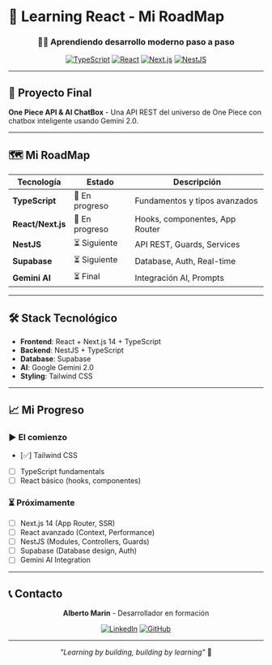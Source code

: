 # 🚀 Learning React - Mi RoadMap

<div align="center">
  
  ### 👨‍💻 Aprendiendo desarrollo moderno paso a paso
  
  [![TypeScript](https://img.shields.io/badge/TypeScript-3178C6?style=for-the-badge&logo=typescript&logoColor=white)](https://www.typescriptlang.org/)
  [![React](https://img.shields.io/badge/React-20232A?style=for-the-badge&logo=react&logoColor=61DAFB)](https://reactjs.org/)
  [![Next.js](https://img.shields.io/badge/Next.js-000000?style=for-the-badge&logo=next.js&logoColor=white)](https://nextjs.org/)
  [![NestJS](https://img.shields.io/badge/NestJS-E0234E?style=for-the-badge&logo=nestjs&logoColor=white)](https://nestjs.com/)
  
</div>

---

## 🎯 Proyecto Final

**One Piece API & AI ChatBox** - Una API REST del universo de One Piece con chatbox inteligente usando Gemini 2.0.

---

## 🗺️ Mi RoadMap

| Tecnología | Estado | Descripción |
|------------|--------|-------------|
| **TypeScript** | 🔄 En progreso | Fundamentos y tipos avanzados |
| **React/Next.js** | 🔄 En progreso | Hooks, componentes, App Router |
| **NestJS** | ⏳ Siguiente | API REST, Guards, Services |
| **Supabase** | ⏳ Siguiente | Database, Auth, Real-time |
| **Gemini AI** | ⏳ Final | Integración AI, Prompts |

---

## 🛠️ Stack Tecnológico

- **Frontend**: React + Next.js 14 + TypeScript
- **Backend**: NestJS + TypeScript  
- **Database**: Supabase
- **AI**: Google Gemini 2.0
- **Styling**: Tailwind CSS

---

## 📈 Mi Progreso

### ▶ El comienzo
- [✅] Tailwind CSS
- [ ] TypeScript fundamentals
- [ ] React básico (hooks, componentes)

### ⏳ Próximamente
- [ ] Next.js 14 (App Router, SSR)
- [ ] React avanzado (Context, Performance)
- [ ] NestJS (Modules, Controllers, Guards)
- [ ] Supabase (Database design, Auth)
- [ ] Gemini AI Integration

---

## 📞 Contacto

<div align="center">

**Alberto Marin** - Desarrollador en formación

[![LinkedIn](https://img.shields.io/badge/LinkedIn-0077B5?style=for-the-badge&logo=linkedin&logoColor=white)](https://www.linkedin.com/in/alberto-marin-morales/)
[![GitHub](https://img.shields.io/badge/GitHub-100000?style=for-the-badge&logo=github&logoColor=white)](https://github.com/albertomarin)

---

*"Learning by building, building by learning"* 🚀

</div>
